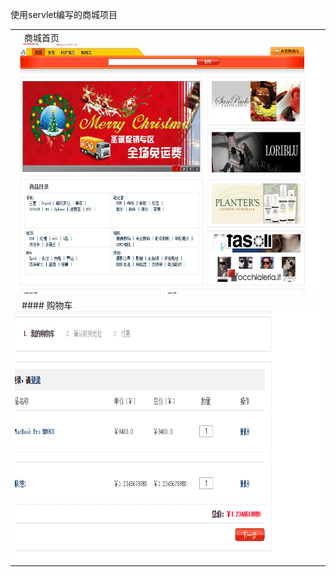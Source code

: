 
使用servlet编写的商城项目


<table>
<tr>
  <td>
     <font bold="true">商城首页</font>
    <img src="https://github.com/JackZhangOnly/mall-servlet/blob/master/screen/index.jpg" width="800" height="400" alt="商城首页"/>
  </td>
  
</tr>
<tr>
  <td>
    #### 购物车
    <img src="https://github.com/JackZhangOnly/mall-servlet/blob/master/screen/card.png" width="800" height="400" alt="购物车"/>
  </td>
</tr>
</table>
